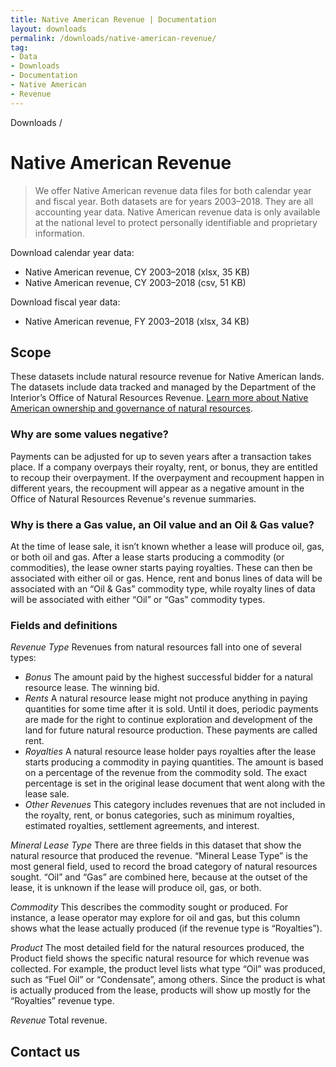 ```yaml
---
title: Native American Revenue | Documentation
layout: downloads
permalink: /downloads/native-american-revenue/
tag:
- Data
- Downloads
- Documentation
- Native American
- Revenue
---
```


<custom-link to="/downloads/" className="breadcrumb link-charlie">Downloads</custom-link> /
# Native American Revenue

> We offer Native American revenue data files for both calendar year and fiscal year. Both datasets are for years 2003–2018. They are all <glossary-term>accounting year</glossary-term> data. Native American revenue data is only available at the national level to protect personally identifiable and proprietary information.

Download calendar year data:

<ul class="downloads-download_links list-unstyled">
  <li><excel-link to="/downloads/Native-American-Revenues-CY03-18.xlsx">Native American revenue, CY 2003–2018 (xlsx, 35 KB)</excel-link></li>
  <li><csv-link to="/downloads/Native-American-Revenues-CY03-18.csv">Native American revenue, CY 2003–2018 (csv, 51 KB)</csv-link></li>
</ul>

Download fiscal year data:

<ul class="downloads-download_links list-unstyled">
  <li><download-link to="/downloads/Native American Revs FY03-18.xlsx">Native American revenue, FY 2003–2018 (xlsx, 34 KB)</download-link></li>
</ul>

## Scope

These datasets include natural resource revenue for Native American lands. The datasets include data tracked and managed by the Department of the Interior’s Office of Natural Resources Revenue. [Learn more about Native American ownership and governance of natural resources](/how-it-works/native-american-ownership-governance/).

<h3 alt="Negative values">Why are some values negative?</h3>

Payments can be adjusted for up to seven years after a transaction takes place. If a company overpays their royalty, rent, or bonus, they are entitled to recoup their overpayment. If the overpayment and recoupment happen in different years, the recoupment will appear as a negative amount in the Office of Natural Resources Revenue's revenue summaries.

<h3 alt="Oil and gas values">Why is there a Gas value, an Oil value and an Oil & Gas value?</h3>

At the time of lease sale, it isn’t known whether a lease will produce oil, gas, or both oil and gas. After a lease starts producing a commodity (or commodities), the lease owner starts paying royalties. These can then be associated with either oil or gas. Hence, rent and bonus lines of data will be associated with an “Oil & Gas” commodity type, while royalty lines of data will be associated with either “Oil” or “Gas” commodity types.

### Fields and definitions

_Revenue Type_ Revenues from natural resources fall into one of several types:

* _Bonus_ The amount paid by the highest successful bidder for a natural resource lease. The winning bid.
* _Rents_ A natural resource lease might not produce anything in paying quantities for some time after it is sold. Until it does, periodic payments are made for the right to continue exploration and development of the land for future natural resource production. These payments are called rent.
* _Royalties_ A natural resource lease holder pays royalties after the lease starts producing a commodity in <glossary-term>paying quantities</glossary-term>. The amount is based on a percentage of the revenue from the commodity sold. The exact percentage is set in the original lease document that went along with the lease sale.
* _Other Revenues_ This category includes revenues that are not included in the royalty, rent, or bonus categories, such as minimum royalties, estimated royalties, settlement agreements, and interest.

_Mineral Lease Type_ There are three fields in this dataset that show the natural resource that produced the revenue. “Mineral Lease Type” is the most general field, used to record the broad category of natural resources sought. “Oil” and “Gas” are combined here, because at the outset of the lease, it is unknown if the lease will produce oil, gas, or both.

_Commodity_ This describes the commodity sought or produced. For instance, a lease operator may explore for oil and gas, but this column shows what the lease actually produced (if the revenue type is “Royalties”).

_Product_ The most detailed field for the natural resources produced, the Product field shows the specific natural resource for which revenue was collected. For example, the product level lists what type “Oil” was produced, such as “Fuel Oil” or “Condensate”, among others. Since the product is what is actually produced from the lease, products will show up mostly for the “Royalties” revenue type.

_Revenue_ Total revenue.

## Contact us
